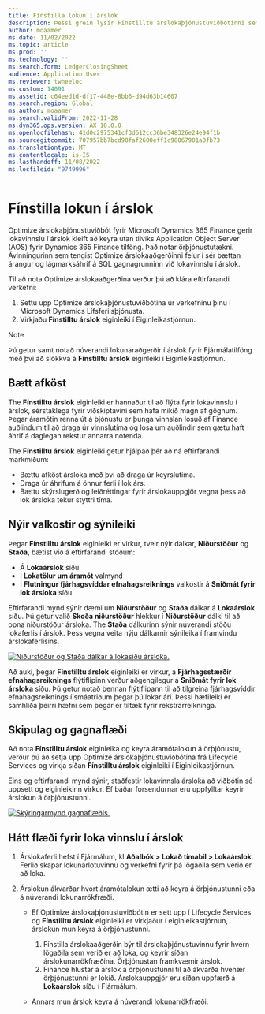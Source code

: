 ```yaml
---
title: Fínstilla lokun í árslok
description: Þessi grein lýsir Fínstilltu árslokaþjónustuviðbótinni sem er tiltæk fyrir árslokaferli aðalbókar.
author: moaamer
ms.date: 11/02/2022
ms.topic: article
ms.prod: ''
ms.technology: ''
ms.search.form: LedgerClosingSheet
audience: Application User
ms.reviewer: twheeloc
ms.custom: 14091
ms.assetid: c64eed1d-df17-448e-8bb6-d94d63b14607
ms.search.region: Global
ms.author: moaamer
ms.search.validFrom: 2022-11-28
ms.dyn365.ops.version: AX 10.0.0
ms.openlocfilehash: 41d0c2975341cf3d612cc36be348326e24e94f1b
ms.sourcegitcommit: 707957bb7bcd98faf2600eff1c98067901a0fb73
ms.translationtype: MT
ms.contentlocale: is-IS
ms.lasthandoff: 11/08/2022
ms.locfileid: "9749996"
---
```

# <a name="optimize-year-end-close"></a>Fínstilla lokun í árslok

Optimize árslokaþjónustuviðbót fyrir Microsoft Dynamics 365 Finance gerir lokavinnslu í árslok kleift að keyra utan tilviks Application Object Server (AOS) fyrir Dynamics 365 Finance tilföng. Það notar örþjónustutækni. Ávinningurinn sem tengist Optimize árslokaaðgerðinni felur í sér bættan árangur og lágmarksáhrif á SQL gagnagrunninn við lokavinnslu í árslok.

Til að nota Optimize árslokaaðgerðina verður þú að klára eftirfarandi verkefni:

1. Settu upp Optimize árslokaþjónustuviðbótina úr verkefninu þínu í Microsoft Dynamics Lífsferilsþjónusta.
2. Virkjaðu **Fínstilltu árslok** eiginleiki í Eiginleikastjórnun.

> [!NOTE]
> Þú getur samt notað núverandi lokunaraðgerðir í árslok fyrir Fjármálatilföng með því að slökkva á **Fínstilltu árslok** eiginleiki í Eiginleikastjórnun.

## <a name="improved-performance"></a>Bætt afköst

The **Fínstilltu árslok** eiginleiki er hannaður til að flýta fyrir lokavinnslu í árslok, sérstaklega fyrir viðskiptavini sem hafa mikið magn af gögnum. Þegar áramótin renna út á þjónustu er þunga vinnslan losuð af Finance auðlindum til að draga úr vinnslutíma og losa um auðlindir sem gætu haft áhrif á daglegan rekstur annarra notenda.

The **Fínstilltu árslok** eiginleiki getur hjálpað þér að ná eftirfarandi markmiðum:

- Bættu afköst ársloka með því að draga úr keyrslutíma.
- Draga úr áhrifum á önnur ferli í lok árs.
- Bættu skýrslugerð og leiðréttingar fyrir árslokauppgjör vegna þess að lok ársloka tekur styttri tíma.

## <a name="new-options-and-visibility"></a>Nýir valkostir og sýnileiki

Þegar **Fínstilltu árslok** eiginleiki er virkur, tveir nýir dálkar, **Niðurstöður** og **Staða**, bætist við á eftirfarandi stöðum:

- Á **Lokaárslok** síðu
- Í **Lokatölur um áramót** valmynd
- Í **Flutningur fjárhagsvíddar efnahagsreiknings** valkostir á **Sniðmát fyrir lok ársloka** síðu

Eftirfarandi mynd sýnir dæmi um **Niðurstöður** og **Staða** dálkar á **Lokaárslok** síðu. Þú getur valið **Skoða niðurstöður** hlekkur í **Niðurstöður** dálki til að opna niðurstöður ársloka. The **Staða** dálkurinn sýnir núverandi stöðu lokaferlis í árslok. Þess vegna veita nýju dálkarnir sýnileika í framvindu árslokaferlisins.

[![Niðurstöður og Staða dálkar á lokasíðu ársloka.](./media/Yearendclose.jpg)](./media/Yearendclose.jpg)

Að auki, þegar **Fínstilltu árslok** eiginleiki er virkur, a **Fjárhagsstærðir efnahagsreiknings** flýtiflipinn verður aðgengilegur á **Sniðmát fyrir lok ársloka** síðu. Þú getur notað þennan flýtiflipann til að tilgreina fjárhagsvíddir efnahagsreiknings í smáatriðum þegar þú lokar ári. Þessi hæfileiki er samhliða þeirri hæfni sem þegar er tiltæk fyrir rekstrarreikninga.

## <a name="architecture-and-data-flow"></a>Skipulag og gagnaflæði

Að nota **Fínstilltu árslok** eiginleika og keyra áramótalokun á örþjónustu, verður þú að setja upp Optimize árslokaþjónustuviðbótina frá Lifecycle Services og virkja síðan **Fínstilltu árslok** eiginleiki í Eiginleikastjórnun.

Eins og eftirfarandi mynd sýnir, staðfestir lokavinnsla ársloka að viðbótin sé uppsett og eiginleikinn virkur. Ef báðar forsendurnar eru uppfylltar keyrir árslokun á örþjónustunni.

[![Skýringarmynd gagnaflæðis.](./media/Lifecycle-services.jpg)](./media/Lifecycle-services.jpg)

## <a name="high-level-flow-for-year-end-close-processing"></a>Hátt flæði fyrir loka vinnslu í árslok

1. Árslokaferli hefst í Fjármálum, kl **Aðalbók \> Lokað tímabil \> Lokaárslok**. Ferlið skapar lokunarlotuvinnu og verkefni fyrir þá lögaðila sem verið er að loka.
2. Árslokun ákvarðar hvort áramótalokun ætti að keyra á örþjónustunni eða á núverandi lokunarrökfræði.

    - Ef Optimize árslokaþjónustuviðbótin er sett upp í Lifecycle Services og **Fínstilltu árslok** eiginleiki er virkjaður í eiginleikastjórnun, árslokun mun keyra á örþjónustunni.

        1. Fínstilla árslokaaðgerðin býr til árslokaþjónustuvinnu fyrir hvern lögaðila sem verið er að loka, og keyrir síðan árslokunarrökfræðina. Örþjónustan framkvæmir árslok.
        2. Finance hlustar á árslok á örþjónustunni til að ákvarða hvenær örþjónustunni er lokið. Árslokauppgjör eru síðan uppfærð á **Lokaárslok** síðu í Fjármálum.

    - Annars mun árslok keyra á núverandi lokunarrökfræði.
